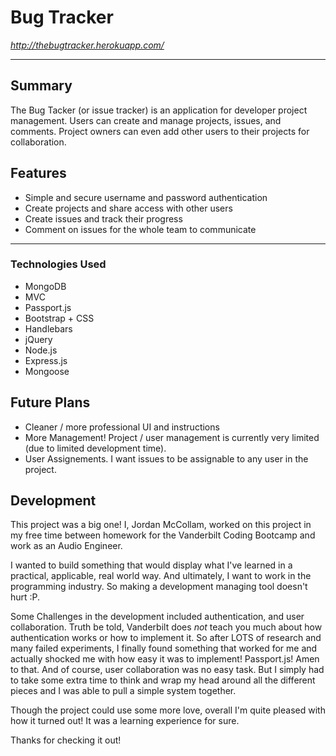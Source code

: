 # Bug Tracker
*http://thebugtracker.herokuapp.com/*

---

## Summary
The Bug Tacker (or issue tracker) is an application for developer project management. Users can create and manage projects, issues, and comments. Project owners can even add other users to their projects for collaboration. 

## Features

- Simple and secure username and password authentication
- Create projects and share access with other users
- Create issues and track their progress
- Comment on issues for the whole team to communicate

---

### Technologies Used
- MongoDB
- MVC
- Passport.js
- Bootstrap + CSS
- Handlebars
- jQuery
- Node.js
- Express.js
- Mongoose

## Future Plans
- Cleaner / more professional UI and instructions
- More Management! Project / user management is currently very limited (due to limited development time). 
- User Assignements. I want issues to be assignable to any user in the project.

## Development
This project was a big one! I, Jordan McCollam, worked on this project in my free time between homework for the Vanderbilt Coding Bootcamp and work as an Audio Engineer. 

I wanted to build something that would display what I've learned in a practical, applicable, real world way. And ultimately, I want to work in the programming industry. So making a development managing tool doesn't hurt :P.

Some Challenges in the development included authentication, and user collaboration. Truth be told, Vanderbilt does *not* teach you much about how authentication works or how to implement it. So after LOTS of research and many failed experiments, I finally found something that worked for me and actually shocked me with how easy it was to implement! Passport.js! Amen to that. And of course, user collaboration was no easy task. But I simply had to take some extra time to think and wrap my head around all the different pieces and I was able to pull a simple system together.

Though the project could use some more love, overall I'm quite pleased with how it turned out! It was a learning experience for sure.

Thanks for checking it out!